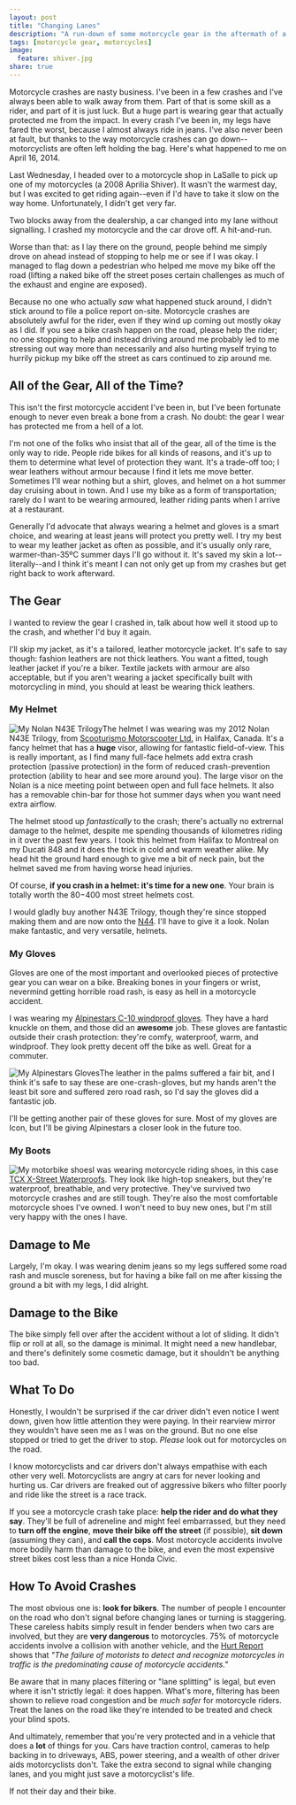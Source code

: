 ```yaml
---
layout: post
title: "Changing Lanes"
description: "A run-down of some motorcycle gear in the aftermath of a crash."
tags: [motorcycle gear, motorcycles]
image:
  feature: shiver.jpg
share: true  
---
```


Motorcycle crashes are nasty business. I've been in a few crashes and I've
always been able to walk away from them. Part of that is some skill as a rider,
and part of it is just luck. But a huge part is wearing gear that actually
protected me from the impact. In every crash I've been in, my legs have fared
the worst, because I almost always ride in jeans. I've also never been at
fault, but thanks to the way motorcycle crashes can go down--motorcyclists are
often left holding the bag. Here's what happened to me on April 16, 2014.

Last Wednesday, I headed over to a motorcycle shop in LaSalle to pick up one of
my motorcycles (a 2008 Aprilia Shiver). It wasn't the warmest day, but I was
excited to get riding again--even if I'd have to take it slow on the way home.
Unfortunately, I didn't get very far.

Two blocks away from the dealership, a car changed into my lane without
signalling. I crashed my motorcycle and the car drove off. A hit-and-run.

Worse than that: as I lay there on the ground, people behind me simply
drove on ahead instead of stopping to help me or see if I was okay. I managed
to flag down a pedestrian who helped me move my bike off the road (lifting a
naked bike off the street poses certain challenges as much of the exhaust and
engine are exposed).

Because no one who actually *saw* what happened stuck around, I didn't stick
around to file a police report on-site. Motorcycle crashes are absolutely
awful for the rider, even if they wind up coming out mostly okay as I did.
If you see a bike crash happen on the road, please help the rider; no one
stopping to help and instead driving around me probably led to me stressing
out way more than necessarily and also hurting myself trying to hurrily pickup
my bike off the street as cars continued to zip around me.

## All of the Gear, All of the Time?

This isn't the first motorcycle accident I've been in, but I've been fortunate
enough to never even break a bone from a crash. No doubt: the gear I wear has
protected me from a hell of a lot.

I'm not one of the folks who insist that all of the gear, all of the time is
the only way to ride. People ride bikes for all kinds of reasons, and it's up
to them to determine what level of protection they want. It's a trade-off too;
I wear leathers without armour because I find it lets me move better. Sometimes
I'll wear nothing but a shirt, gloves, and helmet on a hot summer day cruising
about in town. And I use my bike as a form of transportation; rarely do I
want to be wearing armoured, leather riding pants when I arrive at a restaurant.

Generally I'd advocate that always wearing a helmet and gloves is a smart
choice, and wearing at least jeans will protect you pretty well. I try my best
to wear my leather jacket as often as possible, and it's usually only rare,
warmer-than-35ºC summer days I'll go without it. It's saved my skin a
lot--literally--and I think it's meant I can not only get up from my crashes
but get right back to work afterward.

## The Gear

I wanted to review the gear I crashed in, talk about how well it stood up to
the crash, and whether I'd buy it again.

I'll skip my jacket, as it's a tailored, leather motorcycle jacket. It's safe
to say though: fashion leathers are not thick leathers. You want a fitted,
tough leather jacket if you're a biker. Textile jackets with armour are also
acceptable, but if you aren't wearing a jacket specifically built with
motorcycling in mind, you should at least be wearing thick leathers.

### My Helmet

<img src="{{ site.url }}/images/nolan.jpg" alt="My Nolan N43E Trilogy" class="photograph">The helmet I was wearing was my 2012 Nolan N43E Trilogy, from
[Scooturismo Motorscooter Ltd.](http://www.scooturismo.com/) in Halifax, Canada.
It's a fancy helmet that has a **huge** visor, allowing for fantastic
field-of-view. This is really important, as I find many full-face helmets add
extra crash protection (passive protection) in the form of reduced
crash-prevention protection (ability to hear and see more around you). The large
visor on the Nolan is a nice meeting point between open and full face helmets.
It also has a removable chin-bar for those hot summer days when you want need
extra airflow.

The helmet stood up _fantastically_ to the crash; there's actually no extrernal
damage to the helmet, despite me spending thousands of kilometres riding in it
over the past few years. I took this helmet from Halifax to Montreal on my
Ducati 848 and it does the trick in cold and warm weather alike. My head hit
the ground hard enough to give me a bit of neck pain, but the helmet saved me
from having worse head injuries.

Of course, **if you crash in a helmet: it's time for a new one**. Your brain is
totally worth the $80-$400 most street helmets cost.

I would gladly buy another N43E Trilogy, though they're since stopped making
them and are now onto the
[N44](http://www.canadasmotorcycle.ca/nolan-n44-helmet.html). I'll have to
give it a look. Nolan make fantastic, and very versatile, helmets.

### My Gloves

Gloves are one of the most important and overlooked pieces of protective gear
you can wear on a bike. Breaking bones in your fingers or wrist, nevermind
getting horrible road rash, is easy as hell in a motorcycle accident.

I was wearing my [Alpinestars C-10 windproof gloves](http://www.canadasmotorcycle.ca/alpinestars-c-10-drystar-gloves.html). They have a hard knuckle on them, and those did an
**awesome** job. These gloves are fantastic outside their crash protection:
they're comfy, waterproof, warm, and windproof. They look pretty decent off
the bike as well. Great for a commuter.

<img src="{{ site.url }}/images/c10.jpg" alt="My Alpinestars Gloves" class="photograph left">The leather in the palms suffered a fair bit, and I think it's safe to say
these are one-crash-gloves, but my hands aren't the least bit sore and suffered
zero road rash, so I'd say the gloves did a fantastic job.

I'll be getting another pair of these gloves for sure. Most of my gloves are
Icon, but I'll be giving Alpinestars a closer look in the future too.

### My Boots

<img src="{{ site.url }}/images/x-street.jpg" alt="My motorbike shoes" class="photograph">I was wearing motorcycle riding shoes, in this case [TCX X-Street Waterproofs](http://www.canadasmotorcycle.ca/tcx-x-street-waterproof-leather-shoes.html). They look
like high-top sneakers, but they're waterproof, breathable, and very
protective. They've survived two motorcycle crashes and are still tough.
They're also the most comfortable motorcycle shoes I've owned. I won't need to
buy new ones, but I'm still very happy with the ones I have.

## Damage to Me

Largely, I'm okay. I was wearing denim jeans so my legs suffered some road
rash and muscle soreness, but for having a bike fall on me after kissing the
ground a bit with my legs, I did alright.

## Damage to the Bike

The bike simply fell over after the accident without a lot of sliding. It
didn't flip or roll at all, so the damage is minimal. It might need a new
handlebar, and there's definitely some cosmetic damage, but it shouldn't be
anything too bad.

## What To Do

Honestly, I wouldn't be surprised if the car driver didn't even notice I went
down, given how little attention they were paying. In their rearview mirror
they wouldn't have seen me as I was on the ground. But no one else stopped or
tried to get the driver to stop. _Please_ look out for motorcycles on the road.

I know motorcyclists and car drivers don't always empathise with each other
very well. Motorcyclists are angry at cars for never looking and hurting us.
Car drivers are freaked out of aggressive bikers who filter poorly and ride
like the street is a race track.

If you see a motorcycle crash take place: **help the rider and do what they
say**. They'll be full of adreneline and might feel embarrassed, but they need
to **turn off the engine**, **move their bike off the street** (if possible),
**sit down** (assuming they can), and **call the cops**. Most motorcycle
accidents involve more bodily harm than damage to the bike, and even the most
expensive street bikes cost less than a nice Honda Civic.

## How To Avoid Crashes

The most obvious one is: **look for bikers**. The number of people I encounter
on the road who don't signal before changing lanes or turning is staggering.
These careless habits simply result in fender benders when two cars are
involved, but they are **very dangerous** to motorcycles. 75% of motorcycle
accidents involve a collision with another vehicle, and the [Hurt Report][hurt]
shows that _"The failure of motorists to detect and recognize motorcycles in
traffic is the predominating cause of motorcycle accidents."_

Be aware that in many places filtering or "lane splitting" is legal, but even
where it isn't strictly legal: it does happen. What's more, filtering has
been shown to relieve road congestion and be _much safer_ for motorcycle riders.
Treat the lanes on the road like they're intended to be treated and check your
blind spots.

And ultimately, remember that you're very protected and in a vehicle that does
a **lot** of things for you. Cars have traction control, cameras to help
backing in to driveways, ABS, power steering, and a wealth of other driver aids
motorcyclists don't. Take the extra second to signal while changing lanes, and
you might just save a motorcyclist's life.

If not their day and their bike.

[hurt]: https://en.wikipedia.org/wiki/List_of_findings_in_the_Hurt_Report
